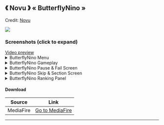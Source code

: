 ## 《 Novu 》  « ButterflyNino »
Credit: [Novu](https://osu.ppy.sh/users/17561095)

![]( https://i.imgur.com/SZE2RVy.png )

### Screenshots (click to expand)
<a href="https://youtu.be/YZAfXbyhOYI" target="_blank">
 Video preview
</a>

<details>
<summary>ButterflyNino Menu</summary>
<img src="https://i.imgur.com/4NQemaH.png" title="Menu Background">
<img src="https://i.imgur.com/nanq9lE.png" title="Song Select">
<img src="https://i.imgur.com/sCiCMO8.png" title="Select Modes">
<img src="https://i.imgur.com/d9lhWCY.png" title="Mod Icons">
</details>

<details>
<summary>ButterflyNino Gameplay</summary>
<img src="https://i.imgur.com/N5lKWXl.png" title="Gameplay circles">
<img src="https://i.imgur.com/WccpqNh.png" title="Gameplay circles">
</details>

<details>
<summary>ButterflyNino Pause & Fail Screen</summary>
<img src="https://i.imgur.com/fitdLdF.png" title="Screen Pause">
<img src="https://i.imgur.com/bfjLbo3.png" title="Screen Fail">
</details>

<details>
<summary>ButterflyNino Skip & Section Screen</summary>
<img src="https://i.imgur.com/f2wYR1Z.png" title="Screen Skip">
<img src="https://i.imgur.com/XqZahKx.png" title="Screen Pass">
<img src="https://i.imgur.com/tq63asq.png" title="Screen Fail">
</details>

<details>
<summary>ButterflyNino Ranking Panel</summary>
<img src="https://i.imgur.com/aDvlpC4.png" title="Ranking Panel">
<img src="https://i.imgur.com/f90Z9f9.png" title="Ranking Panel">
</details>

#### Download
Source|Link|
|---|---|
|MediaFire|[Go to MediaFire](https://www.mediafire.com/folder/5iehq0kyv20c1/ButterflyNino)|

___
